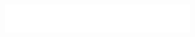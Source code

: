 <p align="center"><a href="https://www.seongland.com"><img alt="seongland" src="profile/seongland.gif" /></a></p>
